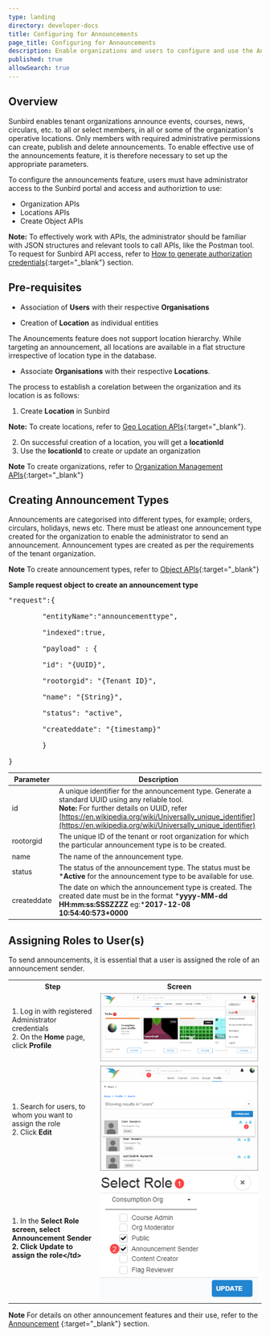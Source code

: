 ```yaml
---
type: landing
directory: developer-docs
title: Configuring for Announcements
page_title: Configuring for Announcements 
description: Enable organizations and users to configure and use the Announcement feature on Sunbird 
published: true
allowSearch: true
---
```

## Overview

Sunbird enables tenant organizations announce events, courses, news, circulars, etc. to all or select members, in all or some of the organization's operative locations. Only members with required administrative permissions can create, publish and delete announcements. To enable effective use of the announcements feature, it is therefore necessary to set up the appropriate parameters. 

To configure the announcements feature, users must have administrator access to the Sunbird portal and access and authoriztion to use:

* Organization APIs 
* Locations APIs 
* Create Object APIs 

**Note:** To effectively work with APIs, the administrator should be familiar with JSON structures and relevant tools to call APIs, like the Postman tool. To request for Sunbird API access, refer to [How to generate authorization credentials](http://www.sunbird.org/developer-docs/telemetry/authtokengenerator_jslibrary/#how-to-generate-authorization-credentials){:target="_blank"} section.

## Pre-requisites

 + Association of **Users** with their respective **Organisations**
 
 + Creation of **Location** as individual entities  
 
The Anouncements feature does not support location hierarchy. While targeting an announcement, all locations are available in a flat structure irrespective of location type in the database.
 
 + Associate **Organisations** with their respective **Locations**. 
 
 The process to establish a corelation between the organization and its location is as follows: 
 
  1. Create **Location** in Sunbird
 
**Note:** To create locations, refer to [Geo Location APIs](http://www.sunbird.org/apis/geolocationapi/){:target="_blank"}.

  2. On successful creation of a location, you will get a **locationId**
  3. Use the **locationId** to create or update an organization
 
 **Note** To create organizations, refer to [Organization Management APIs](http://www.sunbird.org/apis/orgapi/){:target="_blank"}
 
## Creating Announcement Types

Announcements are categorised into different types, for example; orders, circulars, holidays, news etc. There must be atleast one announcement type created for the organization to enable the administrator to send an announcement. Announcement types are created as per the requirements of the tenant organization.

**Note** To create announcement types, refer to [Object APIs](http://www.sunbird.org/apis/objectapi/){:target="_blank"}

**Sample request object to create an announcement type**

<pre>
"request":{

        "entityName":"announcementtype",

        "indexed":true,

        "payload" : {

        "id": "{UUID}",

        "rootorgid": "{Tenant ID}",

        "name": "{String}",

        "status": "active",

        "createddate": "{timestamp}"

        }

}
</pre>

| Parameter | Description|
|-----------|-----------------------------------------------------------------------------------------------------------------------------------------------------------|
| id        | A unique identifier for the announcement type. Generate a standard UUID using any reliable tool.<br>**Note:**  For further details on UUID, refer [https://en.wikipedia.org/wiki/Universally_unique_identifier](https://en.wikipedia.org/wiki/Universally_unique_identifier)|
| rootorgid | The unique ID of the tenant or root organization for which the particular announcement type is to be created.| 
| name| The name of the announcement type.| 
| status| The status of the announcement type. The status must be ***Active** for the announcement type to be available for use.|
| createddate | The date on which the announcement type is created. The created date must be in the format ***yyyy-MM-dd HH:mm:ss:SSSZZZZ** eg:***2017-12-08 10:54:40:573+0000** |


<h2 id="assigning-roles-to-users">Assigning Roles to User(s)</h2>

<p>To send announcements, it is essential that a user is assigned the role of an announcement sender.</p>

<table>
    <tr>
    <th style="width:35%;">Step</th>
    <th style="width:65%;">Screen</th>
    </tr>
    <tr>
      <td>1. Log in with registered Administrator credentials <br />2. On the <b>Home</b> page, click <b>Profile</b> </td>
      <td><img src="pages/features-documentation/images/announcement/assignuserrole1.png" /></td>
    </tr>
    <tr>
    <td>1. Search for users, to whom you want to assign the role <br />2. Click <b>Edit</b> 
    </td>
    <td><img src="pages/features-documentation/images/announcement/assignuserrole2.png" />
    </td>
    </tr>
    <tr>
    <td>1. In the <b>Select Role<b> screen, select <b>Announcement Sender</b> <br />2. Click <b>Update</b> to assign the role&lt;/td&gt;
    </b></b></td><td><img src="pages/features-documentation/images/announcement/assignuserrole3.png" />
    </td>
</tr>
</table>

**Note** For details on other announcement features and their use, refer to the [Announcement](http://www.sunbird.org/features-documentation/announcement/) {:target="_blank"} section.
